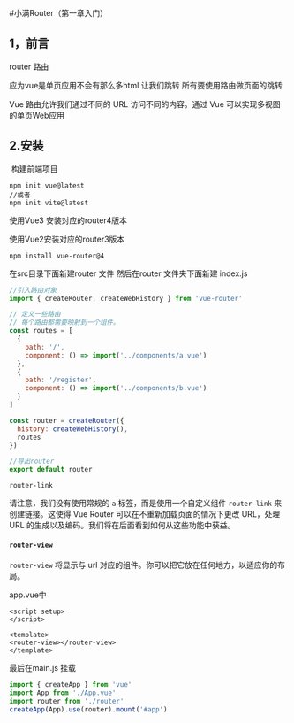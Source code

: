 #小满Router（第一章入门）
## 1，前言

router 路由

应为vue是单页应用不会有那么多html 让我们跳转 所有要使用路由做页面的跳转

Vue 路由允许我们通过不同的 URL 访问不同的内容。通过 Vue 可以实现多视图的单页Web应用

## 2.安装

 构建前端项目

```
npm init vue@latest
//或者
npm init vite@latest
```

使用Vue3 安装对应的router4版本

使用Vue2安装对应的router3版本

```
npm install vue-router@4
```

在src目录下面新建router 文件 然后在router 文件夹下面新建 index.js

```js
//引入路由对象
import { createRouter, createWebHistory } from 'vue-router'

// 定义一些路由
// 每个路由都需要映射到一个组件。
const routes = [
  {
    path: '/',
    component: () => import('../components/a.vue')
  },
  {
    path: '/register',
    component: () => import('../components/b.vue')
  }
]

const router = createRouter({
  history: createWebHistory(),
  routes
})

//导出router
export default router
```

`router-link`

请注意，我们没有使用常规的 `a` 标签，而是使用一个自定义组件 `router-link` 来创建链接。这使得 Vue Router 可以在不重新加载页面的情况下更改 URL，处理 URL 的生成以及编码。我们将在后面看到如何从这些功能中获益。

#### `router-view`

`router-view` 将显示与 url 对应的组件。你可以把它放在任何地方，以适应你的布局。

app.vue中

```vue
<script setup> 
</script>

<template>
<router-view></router-view>
</template>
```

最后在main.js 挂载

```js
import { createApp } from 'vue'
import App from './App.vue'
import router from './router'
createApp(App).use(router).mount('#app')
```

